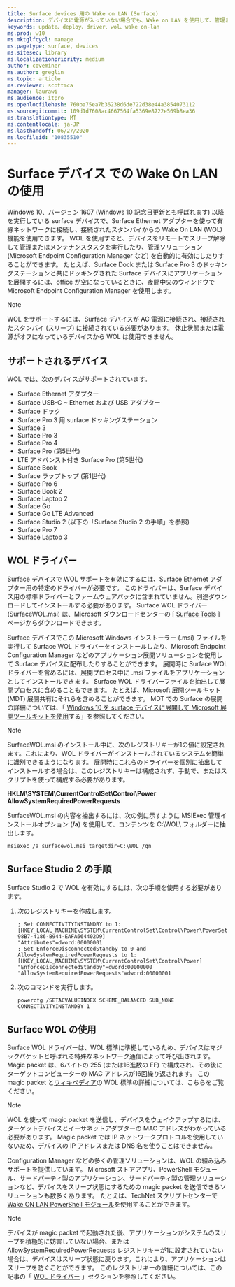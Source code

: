 ```yaml
---
title: Surface devices 用の Wake on LAN (Surface)
description: デバイスに電源が入っていない場合でも、Wake on LAN を使用して、管理またはメンテナンスタスクを実行したり、管理ソリューションを自動的に有効にしたりする方法について説明します。
keywords: update、deploy、driver、wol、wake on-lan
ms.prod: w10
ms.mktglfcycl: manage
ms.pagetype: surface, devices
ms.sitesec: library
ms.localizationpriority: medium
author: coveminer
ms.author: greglin
ms.topic: article
ms.reviewer: scottmca
manager: laurawi
ms.audience: itpro
ms.openlocfilehash: 760ba75ea7b36238d6de722d38e44a3854073112
ms.sourcegitcommit: 109d1d7608ac4667564fa5369e8722e569b8ea36
ms.translationtype: MT
ms.contentlocale: ja-JP
ms.lasthandoff: 06/27/2020
ms.locfileid: "10835510"
---
```

# Surface デバイス での Wake On LAN の使用

Windows 10、バージョン 1607 (Windows 10 記念日更新とも呼ばれます) 以降を実行している surface デバイスで、Surface Ethernet アダプターを使って有線ネットワークに接続し、接続されたスタンバイからの Wake On LAN (WOL) 機能を使用できます。 WOL を使用すると、デバイスをリモートでスリープ解除して管理またはメンテナンスタスクを実行したり、管理ソリューション (Microsoft Endpoint Configuration Manager など) を自動的に有効にしたりすることができます。 たとえば、Surface Dock または Surface Pro 3 のドッキングステーションと共にドッキングされた Surface デバイスにアプリケーションを展開するには、office が空になっているときに、夜間中央のウィンドウで Microsoft Endpoint Configuration Manager を使用します。

>[!NOTE]
>WOL をサポートするには、Surface デバイスが AC 電源に接続され、接続されたスタンバイ (スリープ) に接続されている必要があります。 休止状態または電源がオフになっているデバイスから WOL は使用できません。

## サポートされるデバイス

WOL では、次のデバイスがサポートされています。

* Surface Ethernet アダプター
* Surface USB-C ~ Ethernet および USB アダプター
* Surface ドック
* Surface Pro 3 用 surface ドッキングステーション
* Surface 3
* Surface Pro 3
* Surface Pro 4
* Surface Pro (第5世代)
* LTE アドバンスト付き Surface Pro (第5世代)
* Surface Book
* Surface ラップトップ (第1世代)
* Surface Pro 6
* Surface Book 2
* Surface Laptop 2
* Surface Go
* Surface Go LTE Advanced
* Surface Studio 2 (以下の「Surface Studio 2 の手順」を参照)
* Surface Pro 7
* Surface Laptop 3

## WOL ドライバー

Surface デバイスで WOL サポートを有効にするには、Surface Ethernet アダプター用の特定のドライバーが必要です。 このドライバーは、Surface デバイス用の標準ドライバーとファームウェアパックに含まれていません。別途ダウンロードしてインストールする必要があります。 Surface WOL ドライバー (SurfaceWOL.msi) は、Microsoft ダウンロードセンターの [ [Surface Tools](https://www.microsoft.com/download/details.aspx?id=46703) ] ページからダウンロードできます。

Surface デバイスでこの Microsoft Windows インストーラー (.msi) ファイルを実行して Surface WOL ドライバーをインストールしたり、Microsoft Endpoint Configuration Manager などのアプリケーション展開ソリューションを使用して Surface デバイスに配布したりすることができます。 展開時に Surface WOL ドライバーを含めるには、展開プロセス中に .msi ファイルをアプリケーションとしてインストールできます。 Surface WOL ドライバーファイルを抽出して展開プロセスに含めることもできます。 たとえば、Microsoft 展開ツールキット (MDT) 展開共有にそれらを含めることができます。 MDT での Surface の展開の詳細については、「 [Windows 10 を surface デバイスに展開して Microsoft 展開ツールキットを使用](https://technet.microsoft.com/itpro/surface/deploy-windows-10-to-surface-devices-with-mdt)する」を参照してください。

> [!NOTE]
> SurfaceWOL.msi のインストール中に、次のレジストリキーが1の値に設定されます。これにより、WOL ドライバーがインストールされているシステムを簡単に識別できるようになります。 展開時にこれらのドライバーを個別に抽出してインストールする場合は、このレジストリキーは構成されず、手動で、またはスクリプトを使って構成する必要があります。
> 
> **HKLM\SYSTEM\CurrentControlSet\Control\Power AllowSystemRequiredPowerRequests** 

SurfaceWOL.msi の内容を抽出するには、次の例に示すように MSIExec 管理インストールオプション (**/a**) を使用して、コンテンツを C:\WOL\ フォルダーに抽出します。

   `msiexec /a surfacewol.msi targetdir=C:\WOL /qn`

## Surface Studio 2 の手順

Surface Studio 2 で WOL を有効にするには、次の手順を使用する必要があります。

1. 次のレジストリキーを作成します。

   ```console
   ; Set CONNECTIVITYINSTANDBY to 1:
   [HKEY_LOCAL_MACHINE\SYSTEM\CurrentControlSet\Control\Power\PowerSettings\F15576E8-98B7-4186-B944-EAFA664402D9]
   "Attributes"=dword:00000001
   ; Set EnforceDisconnectedStandby to 0 and AllowSystemRequiredPowerRequests to 1:
   [HKEY_LOCAL_MACHINE\SYSTEM\CurrentControlSet\Control\Power]
   "EnforceDisconnectedStandby"=dword:00000000
   "AllowSystemRequiredPowerRequests"=dword:00000001
   ```

2. 次のコマンドを実行します。

    ```powercfg /SETACVALUEINDEX SCHEME_BALANCED SUB_NONE CONNECTIVITYINSTANDBY 1```

## Surface WOL の使用

Surface WOL ドライバーは、WOL 標準に準拠しているため、デバイスはマジックパケットと呼ばれる特殊なネットワーク通信によって呼び出されます。 Magic packet は、6バイトの 255 (または16進数の FF) で構成され、その後にターゲットコンピューターの MAC アドレスが16回繰り返されます。 この magic packet と[ウィキペディア](https://wikipedia.org/wiki/Wake-on-LAN#Magic_packet)の WOL 標準の詳細については、こちらをご覧ください。

>[!NOTE]
>WOL を使って magic packet を送信し、デバイスをウェイクアップするには、ターゲットデバイスとイーサネットアダプターの MAC アドレスがわかっている必要があります。 Magic packet では IP ネットワークプロトコルを使用していないため、デバイスの IP アドレスまたは DNS 名を使うことはできません。

Configuration Manager などの多くの管理ソリューションは、WOL の組み込みサポートを提供しています。 Microsoft ストアアプリ、PowerShell モジュール、サードパーティ製のアプリケーション、サードパーティ製の管理ソリューションなど、デバイスをスリープ状態にするための magic packet を送信できるソリューションも数多くあります。 たとえば、TechNet スクリプトセンターで[Wake ON LAN PowerShell モジュール](https://gallery.technet.microsoft.com/scriptcenter/Wake-On-Lan-815424c4)を使用することができます。 

>[!NOTE]
>デバイスが magic packet で起動された後、アプリケーションがシステムのスリープを積極的に妨害していない場合、または AllowSystemRequiredPowerRequests レジストリキーが1に設定されていない場合は、デバイスはスリープ状態に戻ります。これにより、アプリケーションはスリープを防ぐことができます。 このレジストリキーの詳細については、この記事の「 [WOL ドライバー](#wol-driver) 」セクションを参照してください。
